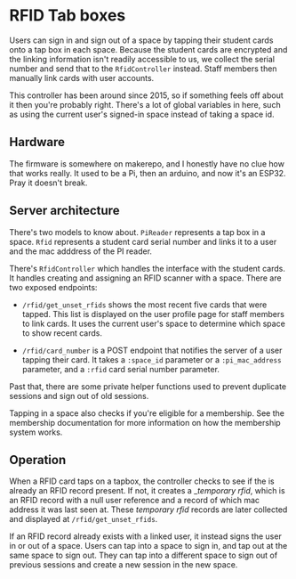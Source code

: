 # RFID Tab boxes

Users can sign in and sign out of a space by tapping their student cards onto a
tap box in each space. Because the student cards are encrypted and the linking
information isn't readily accessible to us, we collect the serial number and
send that to the `RfidController` instead. Staff members then manually link
cards with user accounts.

This controller has been around since 2015, so if something feels off about it
then you're probably right. There's a lot of global variables in here, such as
using the current user's signed-in space instead of taking a space id.

## Hardware

The firmware is somewhere on makerepo, and I honestly have no clue how that
works really. It used to be a Pi, then an arduino, and now it's an ESP32. Pray
it doesn't break.

## Server architecture

There's two models to know about. `PiReader` represents a tap box in a space.
`Rfid` represents a student card serial number and links it to a user and the
mac adddress of the PI reader.

There's `RfidController` which handles the interface with the student cards. It
handles creating and assigning an RFID scanner with a space. There are two
exposed endpoints:

- `/rfid/get_unset_rfids` shows the most recent five cards that were tapped.
  This list is displayed on the user profile page for staff members to link
  cards. It uses the current user's space to determine which space to show
  recent cards.

- `/rfid/card_number` is a POST endpoint that notifies the server of a user
  tapping their card. It takes a `:space_id` parameter or a `:pi_mac_address`
  parameter, and a `:rfid` card serial number parameter.

Past that, there are some private helper functions used to prevent duplicate
sessions and sign out of old sessions.

Tapping in a space also checks if you're eligible for a membership. See the
membership documentation for more information on how the membership system
works.

## Operation

When a RFID card taps on a tapbox, the controller checks to see if the is
already an RFID record present. If not, it creates a \__temporary rfid_, which is
an RFID record with a null user reference and a record of which mac address it
was last seen at. These _temporary rfid_ records are later collected and
displayed at `/rfid/get_unset_rfids`.

If an RFID record already exists with a linked user, it instead signs the user
in or out of a space. Users can tap into a space to sign in, and tap out at the
same space to sign out. They can tap into a different space to sign out of
previous sessions and create a new session in the new space.
